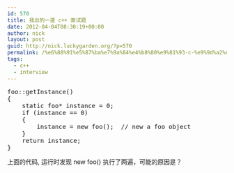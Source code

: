 ```yaml
---
id: 570
title: 我出的一道 c++ 面试题
date: 2012-04-04T08:30:19+00:00
author: nick
layout: post
guid: http://nick.luckygarden.org/?p=570
permalink: /%e6%88%91%e5%87%ba%e7%9a%84%e4%b8%80%e9%81%93-c-%e9%9d%a2%e8%af%95%e9%a2%98/
tags:
  - c++
  - interview
---
```

 
<pre>foo::getInstance()
{
    static foo* instance = 0;
    if (instance == 0)
    {
        instance = new foo();  // new a foo object
    }
    return instance;
}</pre>
<span style="font-family: monospace;">
</span>
上面的代码, 运行时发现 new foo() 执行了两遍，可能的原因是？

